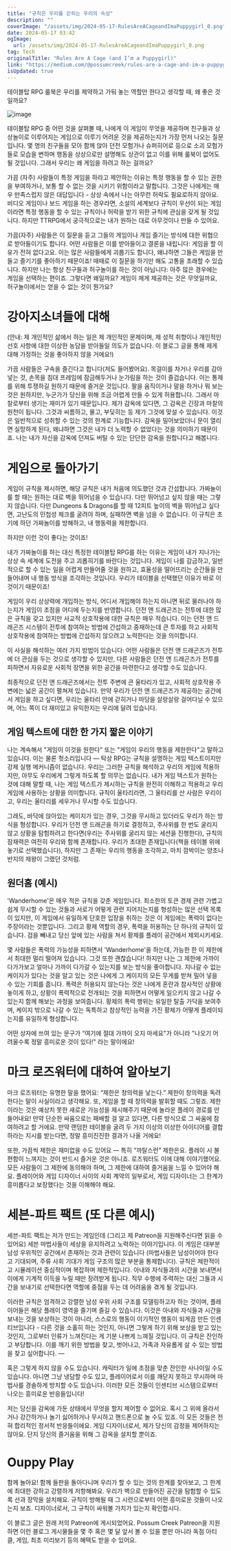 ```yaml
---
title: "규칙은 우리를 갇히는 우리의 속성"
description: ""
coverImage: "/assets/img/2024-05-17-RulesAreACageandImaPuppygirl_0.png"
date: 2024-05-17 03:42
ogImage: 
  url: /assets/img/2024-05-17-RulesAreACageandImaPuppygirl_0.png
tag: Tech
originalTitle: "Rules Are A Cage (and I’m a Puppygirl)"
link: "https://medium.com/@possumcreek/rules-are-a-cage-and-im-a-puppygirl-69e8d569b2b6"
isUpdated: true
---
```





테이블탑 RPG 룰북은 우리를 제약하고 가둬 놓는 역할만 한다고 생각할 때, 왜 좋은 것일까요?

![image](/assets/img/2024-05-17-RulesAreACageandImaPuppygirl_0.png)

테이블탑 RPG 중 어떤 것을 살펴볼 때, 나에게 이 게임이 무엇을 제공하며 친구들과 상상놀이로 이루어지는 게임으로 이루기 어려운 것을 제공하는지가 가장 먼저 나오는 질문입니다. 몇 명의 친구들을 모아 함께 앉아 던전 모험가나 슈퍼히어로 등으로 소괴 모험가들로 모습을 변하며 행동을 상상으로만 설명해도 상관이 없고 이를 위해 룰북이 없어도 될 것입니다. 그래서 우리는 왜 게임을 하려고 하는 걸까요?

가끔 (자주) 사람들이 특정 게임을 하라고 제안하는 이유는 특정 행동을 할 수 있는 권한을 부여하거나, 보통 할 수 없는 것을 시키기 위함이라고 말합니다. 그것은 나에게는 매우 만족스럽지 않은 대답입니다 - 상상 속에서 나는 아무런 허락도 필요로하지 않아요. 비디오 게임이나 보드 게임을 하는 경우라면, 소설의 세계보다 규칙이 우선이 되는 게임이라면 특정 행동을 할 수 있는 규칙이나 허락을 받기 위한 규칙에 관심을 갖게 될 것입니다. 하지만 TTRPG에서 궁극적으로는 내가 원하는 대로 아무것이나 만들 수 있어요.

<div class="content-ad"></div>

가끔(자주) 사람들은 이 질문을 듣고 그들의 게임이나 게임 즐기는 방식에 대한 위협으로 받아들이기도 합니다. 어떤 사람들은 이를 받아들이고 결론을 내립니다: 게임을 할 이유가 전혀 없다고요. 이는 많은 사람들에게 괴롭기도 합니다, 왜냐하면 그들은 게임을 만들고 즐기기를 좋아하기 때문이죠! 때때로 이 질문을 하기만 해도 고통을 초래할 수 있습니다. 하지만 나는 항상 친구들과 허구놀이를 하는 것이 아닙니다: 아주 많은 경우에는 게임을 선택하는 편이죠. 그렇다면 왜일까요? 게임이 제게 제공하는 것은 무엇일까요, 허구놀이에서는 얻을 수 없는 것이 뭔가요?

# 강아지소녀들에 대해

(안내: 제 개인적인 삶에서 하는 일은 제 개인적인 문제이며, 제 성적 취향이나 개인적인 선호 사항에 대한 이상한 농담을 받아들일 의도가 없습니다. 이 블로그 글을 통해 제게 대해 가정하는 것을 좋아하지 않을 거에요!)

가끔 사람들은 구속을 즐긴다고 합니다(저도 들어봤어요). 목걸이를 차거나 우리를 감아넣는 것, 손목을 침대 프레임에 잠금해두거나 눈가림을 하는 것이 즐겁습니다. 이는 통제를 위해 투쟁하길 원하기 때문에 즐거운 것입니다. 팔을 움직이거나 말을 하거나 뭐 보는 것은 원하지만, 누군가가 당신을 위해 조금 어렵게 만들 수 있게 허용합니다. 그래서 마찰로부터 생기는 재미가 있기 때문입니다. 제가 감옥에 있다면, 그 감옥은 긴장과 마찰의 원천이 됩니다. 그것과 씨름하고, 물고, 부딪히는 등 제가 그것에 맞설 수 있습니다. 이것은 일반적으로 성취할 수 있는 것의 한계로 기능합니다. 감옥을 밀어보았더니 문이 열리면 실망하게 된다, 왜냐하면 그것은 내가 더 노력할 수 없었다는 것을 의미하기 때문이죠. 나는 내가 자신을 감옥에 던져도 버틸 수 있는 단단한 감옥을 원합니다고 해봅니다.

<div class="content-ad"></div>

# 게임으로 돌아가기

게임이 규칙을 제시하면, 해당 규칙은 내가 처음에 의도했던 것과 간섭합니다. 가짜놀이를 할 때는 원하는 대로 벽을 뛰어넘을 수 있습니다. 다만 뛰어넘고 싶지 않을 때는 그렇지 않습니다. 다만 Dungeons & Dragons를 할 때 12피트 높이의 벽을 뛰어넘고 싶다면, 고난도의 민첩성 체크를 굴려야 하며, 실패하면 벽을 넘을 수 없습니다. 이 규칙은 초기에 하던 가짜놀이를 방해하고, 내 행동력을 제한합니다.

하지만 이런 것이 좋다는 것이죠!

내가 가짜놀이를 하는 대신 특정한 테이블탑 RPG를 하는 이유는 게임이 내가 지나가는 상상 속 세계에 도전을 주고 괴롭히기를 바란다는 것입니다. 게임이 나를 감금하고, 일반적으로 할 수 있는 일을 어렵게 만들어줄 것을 원하고, 효율성을 떨어뜨리는 순간들을 만들어내며 내 행동 방식을 조각하는 것입니다. 우리가 테이블을 선택했던 이유가 바로 이것이기 때문이죠!

<div class="content-ad"></div>

게임이 우리 상상력에 개입하는 방식, 어디서 개입해야 하는지 아니면 뒤로 물러나야 하는지가 게임이 초점을 어디에 두는지를 반영합니다. 던전 앤 드래곤즈는 전투에 대한 많은 규칙을 갖고 있지만 사교적 상호작용에 대한 규칙은 매우 적습니다. 이는 던전 앤 드래곤즈 시스템이 전투에 참여하는 방법에 간섭하고 중재하는데 큰 투자를 하고 사회적 상호작용에 참여하는 방법에 간섭하지 않으려고 노력한다는 것을 의미합니다. 

이 사실을 해석하는 여러 가지 방법이 있습니다: 어떤 사람들은 던전 앤 드래곤즈가 전투에 더 관심을 두는 것으로 생각할 수 있지만, 다른 사람들은 던전 앤 드래곤즈가 전투를 피하면서 자유로운 사회적 장면을 위한 공간을 마련한다고 생각할 수도 있습니다.

최종적으로 던전 앤 드래곤즈에서는 전투 주변에 큰 울타리가 있고, 사회적 상호작용 주변에는 넓은 공간이 펼쳐져 있습니다. 만약 우리가 던전 앤 드래곤즈가 제공하는 공간에서 게임을 하고 싶다면, 우리는 울타리 안에 갇히거나 마당을 살랑살랑 걸어다닐 수 있으며, 어느 쪽이 더 재미있고 유익한지는 우리에 달려 있습니다.

## 게임 텍스트에 대한 한 가지 짧은 이야기

나는 계속해서 "게임이 이것을 원한다" 또는 "게임이 우리의 행동을 제한한다"고 말하고 있습니다. 이는 물론 헛소리입니다 — 탁상 RPG는 규칙을 설명하는 게임 텍스트이지만 강제 실행 메커니즘이 없습니다. 우리는 그러한 규칙을 해석하고 우리의 게임에 적용하지만, 아무도 우리에게 그렇게 하도록 할 의무는 없습니다. 내가 게임 텍스트가 원하는 것에 대해 말할 때, 나는 게임 텍스트가 제시하는 규칙을 완전히 이해하고 적용하고 우리 게임에 사용하는 상황을 의미합니다. 규칙이 울타리라면, 그 울타리를 산 사람은 우리이고, 우리는 울타리를 세우거나 무시할 수도 있습니다.

<div class="content-ad"></div>

그래도, 바닥에 앉아있는 케이지가 있는 경우, 그것을 무시하고 있더라도 우리가 하는 방식을 형성합니다. 우리가 던전 앤 드래곤을 하기로 결정하고, 주사위를 한 번도 굴리지 않고 상황을 탐험하려고 한다면(우리는 주사위를 굴리지 않는 세션을 진행한다), 규칙의 잠재력은 여전히 우리와 함께 존재합니다. 우리가 초대한 존재입니다(책을 테이블 위에 놓기로 선택했습니다), 하지만 그 존재는 우리의 행동을 조각하고, 마치 깜박이는 양초나 반지의 제왕이 그랬던 것처럼.

## 원더홈 (예시)

'Wanderhome'은 매우 적은 규칙을 갖춘 게임입니다. 최소한의 토큰 경제 관련 가볍고 쉽게 무시할 수 있는 것들과 서로가 어떻게 관련 지어지는지를 형성하는 많은 선택 목록이 있지만, 이 게임에서 유일하게 단호한 입장을 취하는 것은 이 게임에는 폭력이 없다는 주장이라는 것뿐입니다. 그리고 황제 역할의 경우, 폭력을 허용하는 단 하나의 규칙이 있습니다. 검을 빼내고 당신 앞에 있는 사람을 쳐서 황제를 플레이 공간에서 제외시키세요.

몇 사람들은 폭력의 가능성을 피하면서 'Wanderhome'을 하는데, 가능한 한 이 제한에서 최대한 멀리 떨어져 있습니다. 그것 또한 괜찮습니다! 하지만 나는 그 제한에 가까이 다가가보고 얼마나 가까이 다가갈 수 있는지를 보는 방식을 좋아합니다. 지나갈 수 없는 케이지가 있다는 것을 알고 있는 것은 나에게 그 케이지의 모든 무게를 받쳐 밀어 넣을 수 있는 기회를 줍니다. 폭력은 허용되지 않는다는 것은 나에게 혼란과 참사적인 상황에 놓이게 하고, 상황이 폭력적으로 전개되는 것을 피하면서 어떻게 일으키지 않고 나갈 수 있는지 함께 해보는 과정을 보여줍니다. 황제의 폭력 행위는 유일한 탈출 가닥을 보여주며, 케이지 밖으로 나갈 수 있는 독특하고 참상적인 능력을 가진 황제가 어떻게 플레이되는지를 유일하게 형성합니다.

<div class="content-ad"></div>

어떤 상자에 쓰여 있는 문구가 “여기에 절대 가까이 오지 마세요"가 아니라 "나오기 어려울수록 정말 흥미로운 것이 있다!" 라는 말이에요!

# 마크 로즈워터에 대하여 알아보기

마크 로즈워터는 유명한 말을 했어요: “제한은 창의력을 낳는다.” 제한이 창의력을 독려한다는 말이 사실이라고 생각해요. 또, 게임을 할 때 창의력을 발휘할 때도 그렇죠. 제한이라는 것은 예상치 못한 새로운 가능성을 제시해주기 때문에 놀라운 플레이 경로를 만들어내요! 만약 단순한 싸움으로는 패배할 걸 알고 있다면, 다른 방식으로 그 싸움에 참여하려고 할 거에요. 만약 랜덤한 테이블을 굴려 두 가지 이상의 이상한 아이디어를 결합하라는 지시를 받는다면, 정말 흥미진진한 결과가 나올 거에요!

또한, 가끔씩 제한은 재미없을 수도 있어요 — 특히 “까탈스런” 제한은요. 플레이 시 불편함이 느껴지는 것이 반드시 즐거운 것은 아니죠. 로즈워터도 이에 대해 이야기했어요. 모든 사람들이 그 제한에 동의해야 하며, 그 제한에 대하여 즐거움을 느낄 수 있어야 해요. 플레이어와 게임 디자이너 사이의 사회 계약의 일부로서, 게임 디자이너는 그 한계가 흥미롭다고 보장했다는 것을 이해해야 해요.

<div class="content-ad"></div>

# 세븐-파트 팩트 (또 다른 예시)

세븐-파트 팩트는 저가 만드는 게임인데 (그리고 제 Patreon을 지원해주신다면 읽을 수 있어요) 세븐 마법사들이 세상을 유지하려고 노력하는 이야기입니다. 이 게임은 대부분 남성 우위적인 공간에서 존재하는 것과 관련이 있습니다 (마법사들은 남성이어야 한다고 기대되며, 주류 사회 기대가 게임 구조의 많은 부분을 통제합니다). 규칙은 제한적이고 시뮬레이션 중심적이며 복잡하며 제한적입니다. 아내와 자식들과의 시간을 보내면서 이에게 기계적 이득을 누릴 때만 장려받게 됩니다. 직무 수행에 주력하는 대신 그들과 시간을 보내기로 선택한다면 역할에 중점을 두는 데 어려움을 겪게 될 것입니다.

이러한 규칙은 엄격하고 강렬한 남성 우위 사회 구조를 모델링하고자 하는 것이며, 플레이어들은 해당 플레이 영역을 즐기며 즐길 수 있습니다. 이것은 아내와 자식들과 시간을 보내는 것을 보상하는 것이 아니라, 스스로의 행동이 이기적인 행동이 되게끔 만든 인센티브입니다 - 다른 것을 소홀히 하는 것인지, 아니면 그렇게 하기 위해 보상을 받고 있는 것인지, 그로부터 인류가 느껴진다는 게 기분 나쁘게 느껴질 것입니다. 이 규칙은 잔인하고 부당합니다. 이를 깨기 위한 방법을 찾고, 벗어나고, 가족과 자유롭게 살 수 있는 방법을 찾고 싶어합니다. — 

혹은 그렇게 하지 않을 수도 있습니다. 캐릭터가 일에 초점을 맞춘 잔인한 사나이일 수도 있습니다. 아니면 그냥 냉담할 수도 있고, 플레이어로서 이를 깨닫지 못하고 무시하며 마법사를 경솔하게 방치할 수도 있습니다. 이러한 모든 것들이 인센티브 시스템으로부터 나오는 흥미로운 반응들입니다!

<div class="content-ad"></div>

저는 당신을 감옥에 가둔 상태에서 무엇을 할지 제어할 수 없어요. 혹시 그 위에 올라서거나 강간하거나 놀기 싫어하거나 무시하고 핸드폰으로 놀 수도 있죠. 이 모든 것들은 전혀 합리적인 정서적 반응들이에요. 게임 디자이너로서, 제가 당신의 감정을 제어하지는 않아요. 단지 당신의 즐거움을 위해 그 감옥을 설치할 뿐이죠.

# Ouppy Play

함께 놀아요! 함께 들판을 돌아다니며 우리가 할 수 있는 것의 한계를 찾아보고, 그 한계에 최대한 강하고 강렬하게 저항해봐요. 우리가 벽으로 만들어진 공간을 탐험할 수 있도록 선과 장막을 설치해요. 규칙이 방해될 때 그 시련으로부터 어떤 흥미로운 것들이 나오는지 보죠. 디자이너로서, 그 규칙이 싸워볼 가치가 있는지 확인합시다.

이 블로그 글은 원래 저의 Patreon에 게시되었어요. Possum Creek Patreon을 지원하면 이런 블로그 게시물들을 몇 주 혹은 몇 달 앞서 볼 수 있을 뿐만 아니라 독점 아티클, 게임, 최초 미리보기 등의 혜택도 받을 수 있어요.